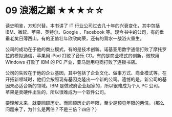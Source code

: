 # 09 浪潮之巅 ★★★☆☆

读史明鉴，方知兴替。本书讲了 IT 行业公司过去几十年的兴衰变化，其中包括 IBM、微软、苹果、英特尔、Google 、Facebook 等。现今书中的公司，有的垂垂老矣日薄西山，有的正值壮年欣欣向荣，还有的背水一战浴火重生。

公司的成功在于他的商业模式，有的是技术创新。诺基亚用数字通信打败了摩托罗拉的模拟通信，苹果用 iPod 打败了音乐 CD。有的是商业模式的创新，微软用 Windows 打败了 IBM 的 PC 产业，亚马逊用电商打败了连锁书店。

公司的失败在于他的企业基因，其中包括了企业文化、做事方式、商业模式等。在开拓新领域时，他们会按照现有基因克隆出一个新的公司。遗憾的是，新公司的基因未必适合新的领域。IBM 是做政府企业起家的，所以很难成为个人 PC 公司。苹果是卖硬件出生的，所以很难成为一个软件公司。

要理解未来，就要回顾历史。而回顾历史的年限，至少是预见年限的两倍。（那么问题来了，为什么是两倍？不是三倍？四倍？）